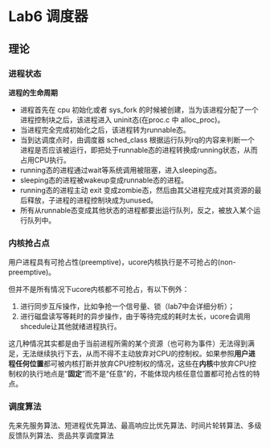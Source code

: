 # Lab6 调度器

## 理论

### 进程状态

**进程的生命周期**

- 进程首先在 cpu 初始化或者 sys_fork 的时候被创建，当为该进程分配了一个进程控制块之后，该进程进入 uninit态(在proc.c 中 alloc_proc)。
- 当进程完全完成初始化之后，该进程转为runnable态。
- 当到达调度点时，由调度器 sched_class 根据运行队列rq的内容来判断一个进程是否应该被运行，即把处于runnable态的进程转换成running状态，从而占用CPU执行。
- running态的进程通过wait等系统调用被阻塞，进入sleeping态。
- sleeping态的进程被wakeup变成runnable态的进程。
- running态的进程主动 exit 变成zombie态，然后由其父进程完成对其资源的最后释放，子进程的进程控制块成为unused。
- 所有从runnable态变成其他状态的进程都要出运行队列，反之，被放入某个运行队列中。

### 内核抢占点

用户进程具有可抢占性(preemptive)，ucore内核执行是不可抢占的(non-preemptive)。

但并不是所有情况下ucore内核都不可抢占，有以下例外：

1. 进行同步互斥操作，比如争抢一个信号量、锁（lab7中会详细分析）；
2. 进行磁盘读写等耗时的异步操作，由于等待完成的耗时太长，ucore会调用shcedule让其他就绪进程执行。

这几种情况其实都是由于当前进程所需的某个资源（也可称为事件）无法得到满足，无法继续执行下去，从而不得不主动放弃对CPU的控制权。如果参照**用户进程任何位置**都可被内核打断并放弃CPU控制权的情况，这些在**内核**中放弃CPU控制权的执行地点是“**固定**”而不是“任意”的，不能体现内核任意位置都可抢占性的特点。

### 调度算法

先来先服务算法、短进程优先算法、最高响应比优先算法、时间片轮转算法、多级反馈队列算法、贡品共享调度算法